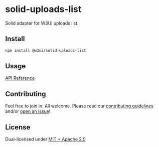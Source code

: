 # solid-uploads-list

Solid adapter for W3UI uploads list.

## Install

```sh
npm install @w3ui/solid-uploads-list
```

## Usage

[API Reference](https://github.com/web3-storage/w3ui/blob/main/docs/solid-uploads-list.md)

## Contributing

Feel free to join in. All welcome. Please read our [contributing guidelines](https://github.com/web3-storage/w3ui/blob/main/CONTRIBUTING.md) and/or [open an issue](https://github.com/web3-storage/w3ui/issues)!

## License

Dual-licensed under [MIT + Apache 2.0](https://github.com/web3-storage/w3ui/blob/main/LICENSE.md)
